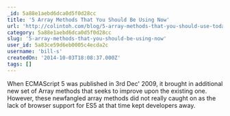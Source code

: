 ```yaml
---
_id: 5a88e1aebd6dca0d5f0d28cc
title: '5 Array Methods That You Should Be Using Now'
url: 'http://colintoh.com/blog/5-array-methods-that-you-should-use-today'
category: 5a88e1aebd6dca0d5f0d28cc
slug: '5-array-methods-that-you-should-be-using-now'
user_id: 5a83ce59d6eb0005c4ecda2c
username: 'bill-s'
createdOn: '2014-10-03T18:08:37.000Z'
tags: []
---
```


When ECMAScript 5 was published in 3rd Dec' 2009, it brought in additional new set of Array methods that seeks to improve upon the existing one. However, these newfangled array methods did not really caught on as the lack of browser support for ES5 at that time kept developers away.
